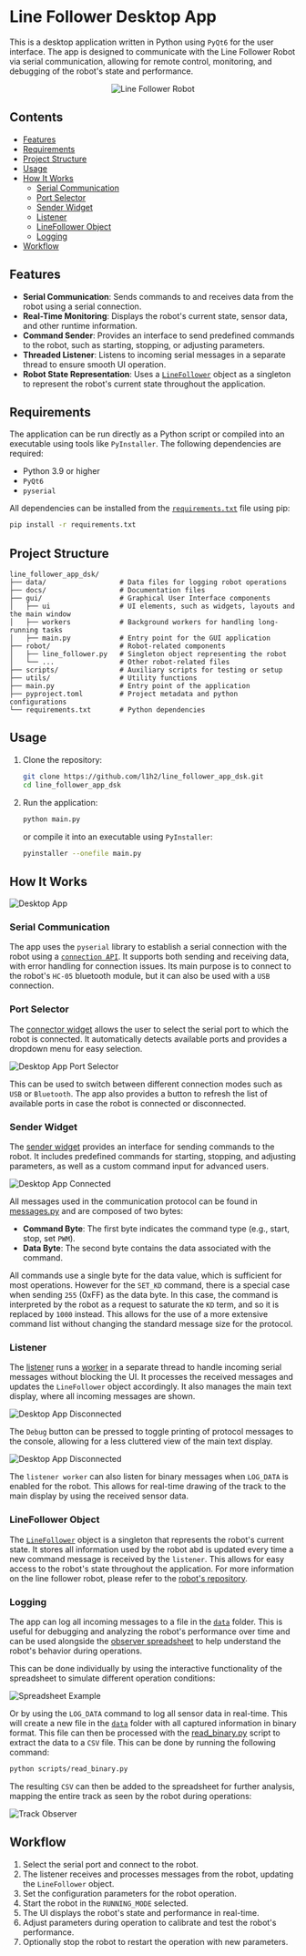 # Line Follower Desktop App

This is a desktop application written in Python using `PyQt6` for the user interface. The app is designed to communicate with the Line Follower Robot via serial communication, allowing for remote control, monitoring, and debugging of the robot's state and performance.

<div align="center">
  <img src="docs/images/line_follower_exposition.gif" alt="Line Follower Robot">
</div>

## Contents

- [Features](#features)
- [Requirements](#requirements)
- [Project Structure](#project-structure)
- [Usage](#usage)
- [How It Works](#how-it-works)
  - [Serial Communication](#serial-communication)
  - [Port Selector](#port-selector)
  - [Sender Widget](#sender-widget)
  - [Listener](#listener)
  - [LineFollower Object](#linefollower-object)
  - [Logging](#logging)
- [Workflow](#workflow)

## Features

- **Serial Communication**: Sends commands to and receives data from the robot using a serial connection.
- **Real-Time Monitoring**: Displays the robot's current state, sensor data, and other runtime information.
- **Command Sender**: Provides an interface to send predefined commands to the robot, such as starting, stopping, or adjusting parameters.
- **Threaded Listener**: Listens to incoming serial messages in a separate thread to ensure smooth UI operation.
- **Robot State Representation**: Uses a [`LineFollower`](robot/line_follower.py) object as a singleton to represent the robot's current state throughout the application.

## Requirements

The application can be run directly as a Python script or compiled into an executable using tools like `PyInstaller`. The following dependencies are required:

- Python 3.9 or higher
- `PyQt6`
- `pyserial`

All dependencies can be installed from the [`requirements.txt`](requirements.txt) file using pip:

```bash
pip install -r requirements.txt
```

## Project Structure

```plaintext
line_follower_app_dsk/
├── data/                  # Data files for logging robot operations
├── docs/                  # Documentation files
├── gui/                   # Graphical User Interface components
│   ├── ui                 # UI elements, such as widgets, layouts and the main window
│   ├── workers            # Background workers for handling long-running tasks
│   ├── main.py            # Entry point for the GUI application
├── robot/                 # Robot-related components
│   ├── line_follower.py   # Singleton object representing the robot
│   └── ...                # Other robot-related files
├── scripts/               # Auxiliary scripts for testing or setup
├── utils/                 # Utility functions
├── main.py                # Entry point of the application
├── pyproject.toml         # Project metadata and python configurations
└── requirements.txt       # Python dependencies
```

## Usage

1. Clone the repository:

   ```bash
   git clone https://github.com/l1h2/line_follower_app_dsk.git
   cd line_follower_app_dsk
   ```

2. Run the application:

   ```bash
   python main.py
   ```

   or compile it into an executable using `PyInstaller`:

   ```bash
   pyinstaller --onefile main.py
   ```

## How It Works

![Desktop App](docs/images/serial_controller_app.png)

### Serial Communication

The app uses the `pyserial` library to establish a serial connection with the robot using a [`connection API`](robot/api/main.py). It supports both sending and receiving data, with error handling for connection issues. Its main purpose is to connect to the robot's `HC-05` bluetooth module, but it can also be used with a `USB` connection.

### Port Selector

The [connector widget](gui/ui/widgets/home/connector/connector.py) allows the user to select the serial port to which the robot is connected. It automatically detects available ports and provides a dropdown menu for easy selection.

![Desktop App Port Selector](docs/images/serial_controller_port_select.png)

This can be used to switch between different connection modes such as `USB` or `Bluetooth`. The app also provides a button to refresh the list of available ports in case the robot is connected or disconnected.

### Sender Widget

The [sender widget](gui/ui/widgets/home/sender) provides an interface for sending commands to the robot. It includes predefined commands for starting, stopping, and adjusting parameters, as well as a custom command input for advanced users.

![Desktop App Connected](docs/images/serial_controller_connected.png)

All messages used in the communication protocol can be found in [messages.py](utils/messages.py) and are composed of two bytes:

- **Command Byte**: The first byte indicates the command type (e.g., start, stop, set `PWM`).
- **Data Byte**: The second byte contains the data associated with the command.

All commands use a single byte for the data value, which is sufficient for most operations. However for the `SET_KD` command, there is a special case when sending `255` (0xFF) as the data byte. In this case, the command is interpreted by the robot as a request to saturate the `KD` term, and so it is replaced by `1000` instead. This allows for the use of a more extensive command list without changing the standard message size for the protocol.

### Listener

The [listener](gui/ui/widgets/home/listener/) runs a [worker](gui/workers/listener.py) in a separate thread to handle incoming serial messages without blocking the UI. It processes the received messages and updates the `LineFollower` object accordingly. It also manages the main text display, where all incoming messages are shown.

![Desktop App Disconnected](docs/images/serial_controller_running.png)

The `Debug` button can be pressed to toggle printing of protocol messages to the console, allowing for a less cluttered view of the main text display.

![Desktop App Disconnected](docs/images/serial_controller_debug.png)

The `listener worker` can also listen for binary messages when `LOG_DATA` is enabled for the robot. This allows for real-time drawing of the track to the main display by using the received sensor data.

### LineFollower Object

The [`LineFollower`](robot/line_follower.py) object is a singleton that represents the robot's current state. It stores all information used by the robot abd is updated every time a new command message is received by the `listener`. This allows for easy access to the robot's state throughout the application. For more information on the line follower robot, please refer to the [robot's repository](https://github.com/l1h2/line_follower).

### Logging

The app can log all incoming messages to a file in the [`data`](data) folder. This is useful for debugging and analyzing the robot's performance over time and can be used alongside the [observer spreadsheet](docs/Sensors%20Observer.xlsx) to help understand the robot's behavior during operations.

This can be done individually by using the interactive functionality of the spreadsheet to simulate different operation conditions:

![Spreadsheet Example](docs/images/sensors_interactive_observer.png)

Or by using the `LOG_DATA` command to log all sensor data in real-time. This will create a new file in the [`data`](data) folder with all captured information in binary format. This file can then be processed with the [read_binary.py](scripts/read_binary.py) script to extract the data to a `CSV` file. This can be done by running the following command:

```bash
python scripts/read_binary.py
```

The resulting `CSV` can then be added to the spreadsheet for further analysis, mapping the entire track as seen by the robot during operations:

![Track Observer](docs/images/track_observer.png)

## Workflow

1. Select the serial port and connect to the robot.
2. The listener receives and processes messages from the robot, updating the `LineFollower` object.
3. Set the configuration parameters for the robot operation.
4. Start the robot in the `RUNNING_MODE` selected.
5. The UI displays the robot's state and performance in real-time.
6. Adjust parameters during operation to calibrate and test the robot's performance.
7. Optionally stop the robot to restart the operation with new parameters.
